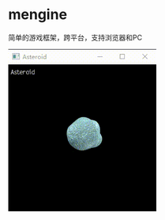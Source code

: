 # mengine

简单的游戏框架，跨平台，支持浏览器和PC

![record.gif](https://github.com/planet0104/mengine/blob/master/record.gif)